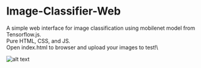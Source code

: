 # Image-Classifier-Web
A simple web interface for image classification using mobilenet model from Tensorflow.js.\
Pure HTML, CSS, and JS.\
Open index.html to browser and upload your images to test!\

![alt text](https://github.com/wongsenoch/Image-Classifier-Web/blob/master/illustration.png)
